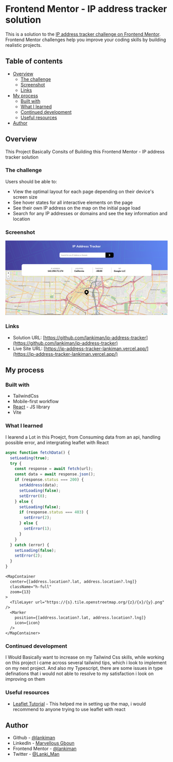 # Frontend Mentor - IP address tracker solution

This is a solution to the [IP address tracker challenge on Frontend Mentor](https://www.frontendmentor.io/challenges/ip-address-tracker-I8-0yYAH0). Frontend Mentor challenges help you improve your coding skills by building realistic projects.

## Table of contents

- [Overview](#Overview)
  - [The challenge](#the-challenge)
  - [Screenshot](#screenshot)
  - [Links](#links)
- [My process](#my-process)
  - [Built with](#built-with)
  - [What I learned](#what-i-learned)
  - [Continued development](#continued-development)
  - [Useful resources](#useful-resources)
- [Author](#author)

## Overview

This Project Basically Consits of Building this Frontend Mentor - IP address tracker solution

### The challenge

Users should be able to:

- View the optimal layout for each page depending on their device's screen size
- See hover states for all interactive elements on the page
- See their own IP address on the map on the initial page load
- Search for any IP addresses or domains and see the key information and location

### Screenshot

![](./public/shot.png)

### Links

- Solution URL: [https://github.com/lankiman/ip-address-tracker](https://github.com/lankiman/ip-address-tracker)
- Live Site URL: [https://ip-address-tracker-lankiman.vercel.app/](https://ip-address-tracker-lankiman.vercel.app/)

## My process

### Built with

- TailwindCss
- Mobile-first workflow
- [React](https://reactjs.org/) - JS library
- Vite

### What I learned

I learend a Lot in this Proejct, from Consuming data from an api, handling possible error, and intergrating leaflet with React

```ts
async function fetchData() {
  setLoading(true);
  try {
    const response = await fetch(url);
    const data = await response.json();
    if (response.status === 200) {
      setAddress(data);
      setLoading(false);
      setError(0);
    } else {
      setLoading(false);
      if (response.status === 403) {
        setError(2);
      } else {
        setError(1);
      }
    }
  } catch (error) {
    setLoading(false);
    setError(2);
  }
}
```

```tsx
<MapContainer
  center={[address.location?.lat, address.location?.lng]}
  className="h-full"
  zoom={13}
>
  <TileLayer url="https://{s}.tile.openstreetmap.org/{z}/{x}/{y}.png" />
  <Marker
    position={[address.location?.lat, address.location?.lng]}
    icon={icon}
  />
</MapContainer>
```

### Continued development

I Would Basically want to increase on my Tailwind Css skills, while working on this project i came across several tailwind tips, which i look to implement on my next project. And also my Typescript, there are some issues in type definations that i would not able to resolve to my satisfaction i look on improving on them

### Useful resources

- [Leaflet Tutorial](https://www.youtube.com/watch?v=jD6813wGdBA) - This helped me in setting up the map, i would recommend to anyone trying to use leaflet with react

## Author

- Github - [@lankiman](https://www.github.com/lankiman)
- LinkedIn - [Marvellous Gboun](www.linkedin.com/in/marvellous-gboun)
- Frontend Mentor - [@lankiman](https://www.frontendmentor.io/profile/lankiman)
- Twitter - [@Lanki_Man](https://www.twitter.com/Lanki_Man)
